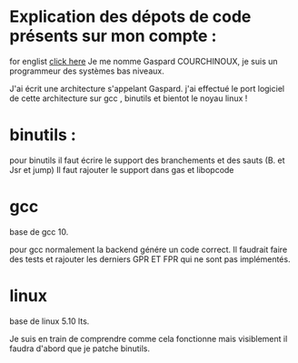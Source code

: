 # Explication des dépots de code présents sur mon compte :

for englist [click here](https://github.com/gcourchinoux/explication/blob/main/readme.en.md)
Je me nomme Gaspard COURCHINOUX, je suis un programmeur des systèmes bas niveaux. 

J'ai écrit une architecture s'appelant Gaspard. 
j'ai effectué le port logiciel de cette architecture sur gcc , binutils et bientot le noyau linux ! 



# binutils : 



pour binutils il faut écrire le support des branchements et des sauts (B. et Jsr et jump) 
Il faut rajouter le support dans gas et libopcode

# gcc 
base de gcc 10. 

pour gcc normalement la backend génére un code correct. Il faudrait faire des tests et rajouter les derniers GPR ET FPR qui ne sont pas implémentés. 



# linux 

base de linux 5.10 lts. 

Je suis en train de comprendre comme cela fonctionne mais visiblement il faudra d'abord que je patche binutils. 

